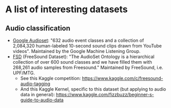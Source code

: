 # A list of interesting datasets

## Audio classification

* [Google Audioset]: "632 audio event classes and a collection of 2,084,320 human-labeled 10-second sound clips drawn from YouTube videos". Maintained by the Google Machine Listening Group.
* [FSD] (FreeSound Dataset): "The AudioSet Ontology is a hierarchical collection of over 600 sound classes and we have filled them with 268,261 audio samples from Freesound." Maintained by FreeSound, i.e. UPF/MTG.
    - See this Kaggle competition: https://www.kaggle.com/c/freesound-audio-tagging
    - And this Kaggle Kernel, specific to this dataset (but applying to audio
    data in general): https://www.kaggle.com/fizzbuzz/beginner-s-guide-to-audio-data


[Google Audioset]: https://research.google.com/audioset/
[FSD]: https://datasets.freesound.org/
